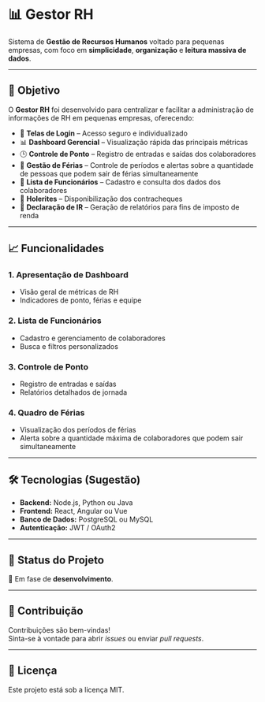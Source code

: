 # 📊 Gestor RH  

Sistema de **Gestão de Recursos Humanos** voltado para pequenas empresas, com foco em **simplicidade**, **organização** e **leitura massiva de dados**.  

---

## 🚀 Objetivo  

O **Gestor RH** foi desenvolvido para centralizar e facilitar a administração de informações de RH em pequenas empresas, oferecendo:  

- 🔐 **Telas de Login** – Acesso seguro e individualizado  
- 📊 **Dashboard Gerencial** – Visualização rápida das principais métricas  
- 🕒 **Controle de Ponto** – Registro de entradas e saídas dos colaboradores  
- 🌴 **Gestão de Férias** – Controle de períodos e alertas sobre a quantidade de pessoas que podem sair de férias simultaneamente  
- 👥 **Lista de Funcionários** – Cadastro e consulta dos dados dos colaboradores  
- 💸 **Holerites** – Disponibilização dos contracheques  
- 🧾 **Declaração de IR** – Geração de relatórios para fins de imposto de renda  

---

## 📈 Funcionalidades  

### 1. **Apresentação de Dashboard**  
- Visão geral de métricas de RH  
- Indicadores de ponto, férias e equipe  

### 2. **Lista de Funcionários**  
- Cadastro e gerenciamento de colaboradores  
- Busca e filtros personalizados  

### 3. **Controle de Ponto**  
- Registro de entradas e saídas  
- Relatórios detalhados de jornada  

### 4. **Quadro de Férias**  
- Visualização dos períodos de férias  
- Alerta sobre a quantidade máxima de colaboradores que podem sair simultaneamente  

---

## 🛠️ Tecnologias (Sugestão)  
- **Backend:** Node.js, Python ou Java  
- **Frontend:** React, Angular ou Vue  
- **Banco de Dados:** PostgreSQL ou MySQL  
- **Autenticação:** JWT / OAuth2  

---

## 📌 Status do Projeto  
📍 Em fase de **desenvolvimento**.  

---

## 🤝 Contribuição  
Contribuições são bem-vindas!  
Sinta-se à vontade para abrir *issues* ou enviar *pull requests*.  

---

## 📄 Licença  
Este projeto está sob a licença MIT.  
